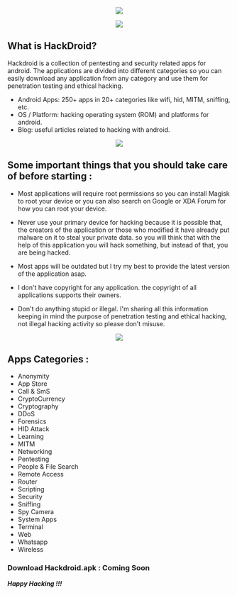 <p align="center"><img src="https://github.com/thehackingsage/hackdroid/blob/master/notification.svg?raw=true" /></p>
<p align="center"><img src="https://github.com/thehackingsage/hackdroid/blob/master/logo.png?raw=true" /></p>

## What is HackDroid?

Hackdroid is a collection of pentesting and security related apps for android. The applications are divided into different categories so you can easily download any application from any category and use them for penetration testing and ethical hacking.

- Android Apps: 250+ apps in 20+ categories like wifi, hid, MITM, sniffing, etc.
- OS / Platform: hacking operating system (ROM) and platforms for android.
- Blog: useful articles related to hacking with android.

<p align="center"><img src="https://github.com/thehackingsage/hackdroid/blob/master/hackdroid_logo.png?raw=true" /></p>

## Some important things that you should take care of before starting :

- Most applications will require root permissions so you can install Magisk to root your device or you can also search on Google or XDA Forum for how you can root your device.

- Never use your primary device for hacking because it is possible that, the creators of the application or those who modified it have already put malware on it to steal your private data. so you will think that with the help of this application you will hack something, but instead of that, you are being hacked.

- Most apps will be outdated but I try my best to provide the latest version of the application asap.

- I don't have copyright for any application. the copyright of all applications supports their owners.

- Don't do anything stupid or illegal. I'm sharing all this information keeping in mind the purpose of penetration testing and ethical hacking, not illegal hacking activity so please don't misuse.

<p align="center"><img src="https://github.com/thehackingsage/hackdroid/blob/master/preview.png?raw=true" /></p>

## Apps Categories :
 
 - Anonymity
 - App Store
 - Call & SmS
 - CryptoCurrency
 - Cryptography
 - DDoS
 - Forensics
 - HID Attack
 - Learning
 - MITM
 - Networking
 - Pentesting
 - People & File Search
 - Remote Access
 - Router
 - Scripting
 - Security
 - Sniffing
 - Spy Camera
 - System Apps 
 - Terminal
 - Web
 - Whatsapp
 - Wireless

### Download Hackdroid.apk : Coming Soon

***Happy Hacking !!!***